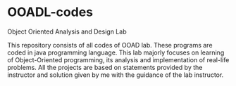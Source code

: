 # OOADL-codes
Object Oriented Analysis and Design Lab

This repository consists of all codes of OOAD lab.
These programs are coded in java programming language.
This lab majorly focuses on learning of Object-Oriented programming, its analysis and implementation of real-life problems.
All the projects are based on statements provided by the instructor and solution given by me with the guidance of the lab instructor.
